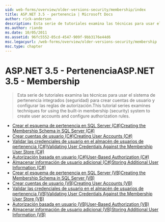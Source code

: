 ```yaml
---
uid: web-forms/overview/older-versions-security/membership/index
title: ASP.NET 3.5 - pertenencia | Microsoft Docs
author: rick-anderson
description: Esta serie de tutoriales examina las técnicas para usar el sistema de pertenencia integrados (seguridad) para crear cuentas de usuario y configurar las reglas de autorización.
ms.author: riande
ms.date: 10/05/2011
ms.assetid: 96fc5552-05cd-4547-909f-9bb3176e44d6
msc.legacyurl: /web-forms/overview/older-versions-security/membership
msc.type: chapter
---
```

<a name="aspnet-35---membership"></a><span data-ttu-id="59cd4-103">ASP.NET 3.5 - Pertenencia</span><span class="sxs-lookup"><span data-stu-id="59cd4-103">ASP.NET 3.5 - Membership</span></span>
====================
> <span data-ttu-id="59cd4-104">Esta serie de tutoriales examina las técnicas para usar el sistema de pertenencia integrados (seguridad) para crear cuentas de usuario y configurar las reglas de autorización.</span><span class="sxs-lookup"><span data-stu-id="59cd4-104">This tutorial series examines techniques for using the built-in membership (security) system to create user accounts and configure authorization rules.</span></span>


- [<span data-ttu-id="59cd4-105">Crear el esquema de pertenencia en SQL Server (C#)</span><span class="sxs-lookup"><span data-stu-id="59cd4-105">Creating the Membership Schema in SQL Server (C#)</span></span>](creating-the-membership-schema-in-sql-server-cs.md)
- [<span data-ttu-id="59cd4-106">Crear cuentas de usuario (C#)</span><span class="sxs-lookup"><span data-stu-id="59cd4-106">Creating User Accounts (C#)</span></span>](creating-user-accounts-cs.md)
- [<span data-ttu-id="59cd4-107">Validar las credenciales de usuario en el almacén de usuarios de pertenencia (C#)</span><span class="sxs-lookup"><span data-stu-id="59cd4-107">Validating User Credentials Against the Membership User Store (C#)</span></span>](validating-user-credentials-against-the-membership-user-store-cs.md)
- [<span data-ttu-id="59cd4-108">Autorización basada en usuario (C#)</span><span class="sxs-lookup"><span data-stu-id="59cd4-108">User-Based Authorization (C#)</span></span>](user-based-authorization-cs.md)
- [<span data-ttu-id="59cd4-109">Almacenar información de usuario adicional (C#)</span><span class="sxs-lookup"><span data-stu-id="59cd4-109">Storing Additional User Information (C#)</span></span>](storing-additional-user-information-cs.md)
- [<span data-ttu-id="59cd4-110">Crear el esquema de pertenencia en SQL Server (VB)</span><span class="sxs-lookup"><span data-stu-id="59cd4-110">Creating the Membership Schema in SQL Server (VB)</span></span>](creating-the-membership-schema-in-sql-server-vb.md)
- [<span data-ttu-id="59cd4-111">Crear cuentas de usuario (VB)</span><span class="sxs-lookup"><span data-stu-id="59cd4-111">Creating User Accounts (VB)</span></span>](creating-user-accounts-vb.md)
- [<span data-ttu-id="59cd4-112">Validar las credenciales de usuario en el almacén de usuarios de pertenencia (VB)</span><span class="sxs-lookup"><span data-stu-id="59cd4-112">Validating User Credentials Against the Membership User Store (VB)</span></span>](validating-user-credentials-against-the-membership-user-store-vb.md)
- [<span data-ttu-id="59cd4-113">Autorización basada en usuario (VB)</span><span class="sxs-lookup"><span data-stu-id="59cd4-113">User-Based Authorization (VB)</span></span>](user-based-authorization-vb.md)
- [<span data-ttu-id="59cd4-114">Almacenar información de usuario adicional (VB)</span><span class="sxs-lookup"><span data-stu-id="59cd4-114">Storing Additional User Information (VB)</span></span>](storing-additional-user-information-vb.md)
